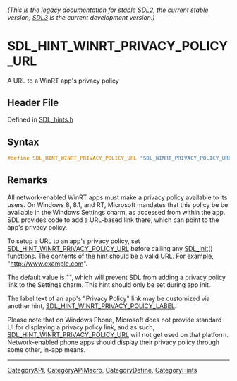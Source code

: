 ###### (This is the legacy documentation for stable SDL2, the current stable version; [SDL3](https://wiki.libsdl.org/SDL3/) is the current development version.)
# SDL_HINT_WINRT_PRIVACY_POLICY_URL

A URL to a WinRT app's privacy policy

## Header File

Defined in [SDL_hints.h](https://github.com/libsdl-org/SDL/blob/SDL2/include/SDL_hints.h)

## Syntax

```c
#define SDL_HINT_WINRT_PRIVACY_POLICY_URL "SDL_WINRT_PRIVACY_POLICY_URL"
```

## Remarks

All network-enabled WinRT apps must make a privacy policy available to its
users. On Windows 8, 8.1, and RT, Microsoft mandates that this policy be be
available in the Windows Settings charm, as accessed from within the app.
SDL provides code to add a URL-based link there, which can point to the
app's privacy policy.

To setup a URL to an app's privacy policy, set
[SDL_HINT_WINRT_PRIVACY_POLICY_URL](SDL_HINT_WINRT_PRIVACY_POLICY_URL)
before calling any [SDL_Init](SDL_Init)() functions. The contents of the
hint should be a valid URL. For example, "http://www.example.com".

The default value is "", which will prevent SDL from adding a privacy
policy link to the Settings charm. This hint should only be set during app
init.

The label text of an app's "Privacy Policy" link may be customized via
another hint,
[SDL_HINT_WINRT_PRIVACY_POLICY_LABEL](SDL_HINT_WINRT_PRIVACY_POLICY_LABEL).

Please note that on Windows Phone, Microsoft does not provide standard UI
for displaying a privacy policy link, and as such,
[SDL_HINT_WINRT_PRIVACY_POLICY_URL](SDL_HINT_WINRT_PRIVACY_POLICY_URL) will
not get used on that platform. Network-enabled phone apps should display
their privacy policy through some other, in-app means.

----
[CategoryAPI](CategoryAPI), [CategoryAPIMacro](CategoryAPIMacro), [CategoryDefine](CategoryDefine), [CategoryHints](CategoryHints)



